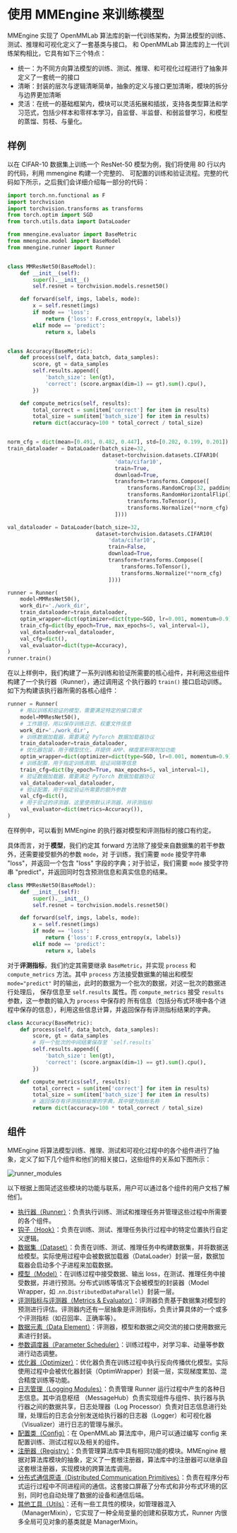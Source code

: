 # 使用 MMEngine 来训练模型

MMEngine 实现了 OpenMMLab 算法库的新一代训练架构，为算法模型的训练、测试、推理和可视化定义了一套基类与接口。
和 OpenMMLab 算法库的上一代训练架构相比，它具有如下三个特点：

- 统一：为不同方向算法模型的训练、测试、推理、和可视化过程进行了抽象并定义了一套统一的接口
- 清晰：封装的层次与逻辑清晰简单，抽象的定义与接口更加清晰，模块的拆分与边界更加清晰
- 灵活：在统一的基础框架内，模块可以灵活拓展和插拔，支持各类型算法和学习范式，包括少样本和零样本学习，自监督、半监督、和弱监督学习，和模型的蒸馏、剪枝、与量化。

## 样例

以在 CIFAR-10 数据集上训练一个 ResNet-50 模型为例，我们将使用 80 行以内的代码，利用 mmengine 构建一个完整的、
可配置的训练和验证流程。完整的代码如下所示，之后我们会详细介绍每一部分的代码：

```python
import torch.nn.functional as F
import torchvision
import torchvision.transforms as transforms
from torch.optim import SGD
from torch.utils.data import DataLoader

from mmengine.evaluator import BaseMetric
from mmengine.model import BaseModel
from mmengine.runner import Runner


class MMResNet50(BaseModel):
    def __init__(self):
        super().__init__()
        self.resnet = torchvision.models.resnet50()

    def forward(self, imgs, labels, mode):
        x = self.resnet(imgs)
        if mode == 'loss':
            return {'loss': F.cross_entropy(x, labels)}
        elif mode == 'predict':
            return x, labels


class Accuracy(BaseMetric):
    def process(self, data_batch, data_samples):
        score, gt = data_samples
        self.results.append({
            'batch_size': len(gt),
            'correct': (score.argmax(dim=1) == gt).sum().cpu(),
        })

    def compute_metrics(self, results):
        total_correct = sum(item['correct'] for item in results)
        total_size = sum(item['batch_size'] for item in results)
        return dict(accuracy=100 * total_correct / total_size)


norm_cfg = dict(mean=[0.491, 0.482, 0.447], std=[0.202, 0.199, 0.201])
train_dataloader = DataLoader(batch_size=32,
                              dataset=torchvision.datasets.CIFAR10(
                                  'data/cifar10',
                                  train=True,
                                  download=True,
                                  transform=transforms.Compose([
                                      transforms.RandomCrop(32, padding=4),
                                      transforms.RandomHorizontalFlip(),
                                      transforms.ToTensor(),
                                      transforms.Normalize(**norm_cfg)
                                  ])))

val_dataloader = DataLoader(batch_size=32,
                            dataset=torchvision.datasets.CIFAR10(
                                'data/cifar10',
                                train=False,
                                download=True,
                                transform=transforms.Compose([
                                    transforms.ToTensor(),
                                    transforms.Normalize(**norm_cfg)
                                ])))

runner = Runner(
    model=MMResNet50(),
    work_dir='./work_dir',
    train_dataloader=train_dataloader,
    optim_wrapper=dict(optimizer=dict(type=SGD, lr=0.001, momentum=0.9)),
    train_cfg=dict(by_epoch=True, max_epochs=5, val_interval=1),
    val_dataloader=val_dataloader,
    val_cfg=dict(),
    val_evaluator=dict(type=Accuracy),
)
runner.train()
```

在以上样例中，我们构建了一系列训练和验证所需要的核心组件，并利用这些组件构建了一个执行器（Runner），通过调用这
个执行器的 `train()` 接口启动训练。如下为构建该执行器所需的各核心组件：

```python
runner = Runner(
    # 用以训练和验证的模型，需要满足特定的接口需求
    model=MMResNet50(),
    # 工作路径，用以保存训练日志、权重文件信息
    work_dir='./work_dir',
    # 训练数据加载器，需要满足 PyTorch 数据加载器协议
    train_dataloader=train_dataloader,
    # 优化器包装，用于模型优化，并提供 AMP、梯度累积等附加功能
    optim_wrapper=dict(optimizer=dict(type=SGD, lr=0.001, momentum=0.9)),
    # 训练配置，用于指定训练周期、验证间隔等信息
    train_cfg=dict(by_epoch=True, max_epochs=5, val_interval=1),
    # 验证数据加载器，需要满足 PyTorch 数据加载器协议
    val_dataloader=val_dataloader,
    # 验证配置，用于指定验证所需要的额外参数
    val_cfg=dict(),
    # 用于验证的评测器，这里使用默认评测器，并评测指标
    val_evaluator=dict(metrics=Accuracy()),
)
```

在样例中，可以看到 MMEngine 的执行器对模型和评测指标的接口有约定。

具体而言，对于**模型**，我们约定其 forward 方法除了接受来自数据集的若干参数外，还需要接受额外的参数 `mode`，对
于训练，我们需要 `mode` 接受字符串 "loss"，并返回一个包含 "loss" 字段的字典；对于验证，我们需要 `mode` 接受字符
串 "predict"，并返回同时包含预测信息和真实信息的结果。

```python
class MMResNet50(BaseModel):
    def __init__(self):
        super().__init__()
        self.resnet = torchvision.models.resnet50()

    def forward(self, imgs, labels, mode):
        x = self.resnet(imgs)
        if mode == 'loss':
            return {'loss': F.cross_entropy(x, labels)}
        elif mode == 'predict':
            return x, labels
```

对于**评测指标**，我们约定其需要继承 `BaseMetric`，并实现 `process` 和 `compute_metrics` 方法。其中 `process`
方法接受数据集的输出和模型 `mode="predict"` 时的输出，此时的数据为一个批次的数据，对这一批次的数据进行处理后，
保存信息至 `self.results` 属性。而 `compute_metrics` 接受 `results` 参数，这一参数的输入为 `process` 中保存的
所有信息（包括分布式环境中各个进程中保存的信息），利用这些信息计算，并返回保存有评测指标结果的字典。

```python
class Accuracy(BaseMetric):
    def process(self, data_batch, data_samples):
        score, gt = data_samples
        # 将一个批次的中间结果保存至 `self.results`
        self.results.append({
            'batch_size': len(gt),
            'correct': (score.argmax(dim=1) == gt).sum().cpu(),
        })

    def compute_metrics(self, results):
        total_correct = sum(item['correct'] for item in results)
        total_size = sum(item['batch_size'] for item in results)
        # 返回保存有评测指标结果的字典，其中键为指标名称
        return dict(accuracy=100 * total_correct / total_size)
```

## 组件

MMEngine 将算法模型训练、推理、测试和可视化过程中的各个组件进行了抽象，定义了如下几个组件和他们的相关接口，这些组件的关系如下图所示：

![runner_modules](https://user-images.githubusercontent.com/40779233/165018333-c54a3405-a566-4de6-a1d5-f2a3a836bd41.jpeg)

以下根据上图简述这些模块的功能与联系，用户可以通过各个组件的用户文档了解他们。

- [执行器（Runner）](./runner.md)：负责执行训练、测试和推理任务并管理这些过程中所需要的各个组件。
- [钩子（Hook）](./hook.md)：负责在训练、测试、推理任务执行过程中的特定位置执行自定义逻辑。
- [数据集（Dataset）](./basedataset.md)：负责在训练、测试、推理任务中构建数据集，并将数据送给模型。实际使用过程中会被数据加载器（DataLoader）封装一层，数据加载器会启动多个子进程来加载数据。
- [模型（Model）](./model.md)：在训练过程中接受数据、输出 loss，在测试、推理任务中接受数据，并进行预测。分布式训练等情况下会被模型的封装器（Model Wrapper，如 .`nn.DistributedDataParallel`）封装一层。
- [评测指标与评测器（Metrics & Evaluator）](./metric_and_evaluator.md)：评测器负责基于数据集对模型的预测进行评估。评测器内还有一层抽象是评测指标，负责计算具体的一个或多个评测指标（如召回率、正确率等）。
- [数据元素（Data Element）](./data_element.md)：评测器，模型和数据之间交流的接口使用数据元素进行封装。
- [参数调度器（Parameter Scheduler）](./param_scheduler.md)：训练过程中，对学习率、动量等参数进行动态调整。
- [优化器（Optimizer）](./optimizer_wrapper.md)：优化器负责在训练过程中执行反向传播优化模型。实际使用过程中会被优化器封装（OptimWrapper）封装一层，实现梯度累加、混合精度训练等功能。
- [日志管理（Logging Modules）](./logging.md)：负责管理 Runner 运行过程中产生的各种日志信息。其中消息枢纽 （MessageHub）负责实现组件与组件、执行器与执行器之间的数据共享，日志处理器（Log Processor）负责对日志信息进行处理，处理后的日志会分别发送给执行器的日志器（Logger）和可视化器（Visualizer）进行日志的管理与展示。
- [配置类（Config）](./config.md)：在 OpenMMLab 算法库中，用户可以通过编写 config 来配置训练、测试过程以及相关的组件。
- [注册器（Registry）](./registry.md)：负责管理算法库中具有相同功能的模块。MMEngine 根据对算法库模块的抽象，定义了一套根注册器，算法库中的注册器可以继承自这套根注册器，实现模块的跨算法库调用。
- [分布式通信原语（Distributed Communication Primitives）](./distributed.md)：负责在程序分布式运行过程中不同进程间的通信。这套接口屏蔽了分布式和非分布式环境的区别，同时也自动处理了数据的设备和通信后端。
- [其他工具（Utils）](./utils.md)：还有一些工具性的模块，如管理器混入（ManagerMixin），它实现了一种全局变量的创建和获取方式，Runner 内很多全局可见对象的基类就是 ManagerMixin。
